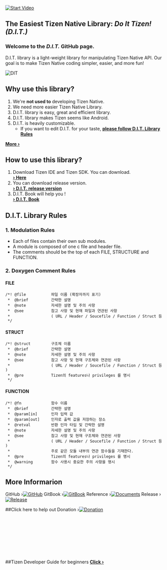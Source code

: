 [![Start Video](https://cloud.githubusercontent.com/assets/8381373/8979980/6a5e1bac-36e8-11e5-8604-1c2b63b64f0a.png)](https://www.youtube.com/embed/ZlEkwy6Rhfw)

## The Easiest Tizen Native Library: *Do It Tizen! (D.I.T.)*
### Welcome to the *D.I.T.* GitHub page.
D.I.T. library is a light-weight library for manipulating Tizen Native API. Our goal is to make Tizen Native coding simpler, easier, and more fun!  

![DIT](https://cloud.githubusercontent.com/assets/8381373/8978836/b61dad1c-36e0-11e5-9ef4-593ffdba8ed3.png)

## Why use this library?
1. We're **not used to** developing Tizen Native.
2. We need more easier Tizen Native Library.
3. D.I.T. library is easy, great and efficient library.
4. D.I.T. library makes Tizen seems like Android.
5. D.I.T. is heavily customizable.
	* If you want to edit D.I.T. for your taste, **[please follow D.I.T. Library Rules](https://github.com/Hoyuo/DIT#dit-library-rules)**

**[More ›][2]**


## How to use this library?
1. Download Tizen IDE and Tizen SDK. You can download.   
 	**[› Here](https://developer.tizen.org/development/tools/download)**
2. You can download release version.  
	**[› D.I.T. release version][4]**
3. D.I.T. Book will help you !    
	**[› D.I.T. Book][6]**


## D.I.T. Library Rules
### 1. Modulation Rules
* Each of files contain their own sub modules. 
* A module is composed of one c file and header file.
* The comments should be the top of each FILE, STRUCTURE and FUNCTION.

### 2. Doxygen Comment Rules
#### FILE
```
/*!	@file			파일 이름 (확장자까지 표기)
 *	@brief			간략한 설명
 *	@note			자세한 설명 및 주의 사항
 *	@see			참고 사항 및 현재 파일과 연관된 사항
 *					( URL / Header / Soucefile / Function / Struct 등 
 */
```
#### STRUCT
```
/*!	@struct			구조체 이름
 *	@brief			간략한 설명
 *	@note			자세한 설명 및 주의 사항
 *	@see 			참고 사항 및 현재 구조체와 연관된 사항
 *					( URL / Header / Soucefile / Function / Struct 등 )
 *	@pre			Tizen의 features나 privileges 를 명시
 */
```

#### FUNCTION
```
/*!	@fn				함수 이름
 *	@brief			간략한 설명
 *	@param[in]		인자 입력 값
 *	@param[out]		인자로 출력 값을 저장하는 장소
 *	@retval			반환 인자 타입 및 간략한 설명
 *	@note			자세한 설명 및 주의 사항
 *	@see			참고 사항 및 현재 구조체와 연관된 사항
 *					( URL / Header / Soucefile / Function / Struct 등 )
 *					주로 같은 모듈 내부의 연관 함수들을 기재한다.
 *	@pre			Tizen의 features나 privileges 를 명시
 *	@warning		함수 사용시 중요한 주의 사항을 명시
 */
```
	
## More Informarion
GitHub ›[![GitHub](https://cloud.githubusercontent.com/assets/8381373/8948058/b7450220-35dd-11e5-97ac-b8b827d07b80.png)][1]
GitBook ›[![GitBook](https://cloud.githubusercontent.com/assets/8381373/8948068/de7c08b6-35dd-11e5-9b5e-714191b32406.png)][2]
Reference ›[![Documents](https://cloud.githubusercontent.com/assets/8381373/8948073/ec4f6910-35dd-11e5-9fee-89f241f38520.PNG)][3]
Release ›[![Release](https://cloud.githubusercontent.com/assets/8381373/8948079/f864c2e0-35dd-11e5-9b5a-1fdcd9cd00d7.png)][4]

##Click here to help out
Donation ›[![Donation](https://cloud.githubusercontent.com/assets/8381373/8948083/058d7750-35de-11e5-9674-cd5e568847e7.PNG)][5]


<br><br><br><br><br><br><br>

##Tizen Developer Guide for beginners
**[Click ›](http://hoyuo.gitbooks.io/tizen)**


 [1]: https://github.com/Hoyuo/DIT
 [2]: https://www.gitbook.com/book/hoyuo/tizen-d-i-t/details
 [3]: http://dee-j.github.io/html/index.html
 [4]: https://github.com/Hoyuo/DIT/releases/tag/1.0
 [5]: https://gumroad.com/l/gitbook_55b5a748e3411810000a9b5d?wanted=true
 [6]: http://hoyuo.gitbooks.io/tizen-d-i-t/content/use.html
 [7]: #
 [8]: #
 [9]: #
 [10]: #